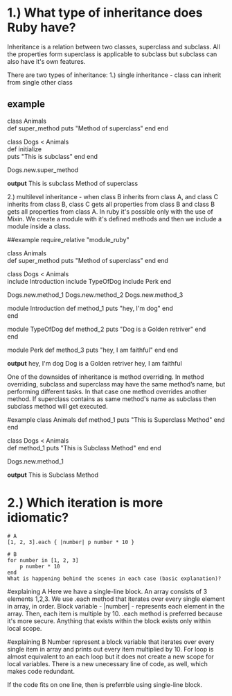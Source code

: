 # 1.) What type of inheritance does Ruby have?

Inheritance is a relation between two classes, superclass and subclass. All the properties form superclass is applicable to subclass but subclass can also have it's own features.

There are two types of inheritance:
1.) single inheritance - class can inherit from single other class

## example
class Animals  
    def super_method 
        puts "Method of superclass"
    end
end
  
class Dogs < Animals  
    def initialize  
       puts "This is subclass"
    end
end

Dogs.new.super_method 

______________output______________
This is subclass
Method of superclass


2.) multilevel inheritance - when class B inherits from class A, and class C inherits from class B, class C gets all properties from class B and class B gets all properties from class A. In ruby it's possible only with the use of Mixin. We create a module with it's defined methods and then we include a module inside a class.

##example
require_relative "module_ruby"

<!-- example.rb -->
class Animals  
    def super_method 
        puts "Method of superclass"
    end
end
  
class Dogs < Animals  
    include Introduction
    include TypeOfDog
    include Perk
end

Dogs.new.method_1
Dogs.new.method_2
Dogs.new.method_3

<!-- module_ruby.rb -->
module Introduction
    def method_1
        puts "hey, I'm dog"
    end  
end

module TypeOfDog
    def method_2
      puts "Dog is a Golden retriver"
    end  
end

module Perk
    def method_3
        puts "hey, I am faithful"
    end
end

______________output______________
hey, I'm dog
Dog is a Golden retriver
hey, I am faithful

One of the downsides of inheritance is method overriding. In method overriding, subclass and superclass may have the same method’s name, but performing different tasks. In that case one method overrides another method. If superclass contains as same method's name as subclass then subclass method will get executed.

#example
class Animals 
    def method_1 
        puts "This is Superclass Method" 
    end 
end 
  
class Dogs < Animals    
    def method_1
        puts "This is Subclass Method" 
    end 
end 
     
Dogs.new.method_1

______________output______________
This is Subclass Method



# 2.) Which iteration is more idiomatic?
    # A
    [1, 2, 3].each { |number| p number * 10 }

    # B
    for number in [1, 2, 3]
        p number * 10
    end
    What is happening behind the scenes in each case (basic explanation)?


#explaining A
Here we have a single-line block. An array consists of 3 elements 1,2,3. We use .each method that iterates over every single element in array, in order. Block variable - |number| - represents each element in the array. Then, each item is multiple by 10. .each method is preferred because it's more secure. Anything that exists within the block exists only within local scope.

#explaining B
Number represent a block variable that iterates over every single item in array and prints out every item multiplied by 10. For loop is almost equivalent to an each loop but it does not create a new scope for local variables. There is a new unecessary line of code, as well, which makes code redundant.

If the code fits on one line, then is preferrble using single-line block.
